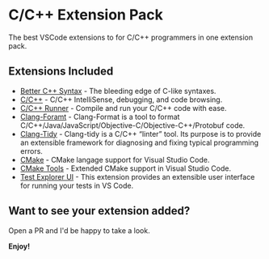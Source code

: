 # C/C++ Extension Pack

The best VSCode extensions to for C/C++ programmers in one extension pack.

## Extensions Included

* [Better C++ Syntax](https://marketplace.visualstudio.com/items?itemName=jeff-hykin.better-cpp-syntax) - The bleeding edge of C-like syntaxes.
* [C/C++](https://marketplace.visualstudio.com/items?itemName=ms-vscode.cpptools) - C/C++ IntelliSense, debugging, and code browsing.
* [C/C++ Runner](https://marketplace.visualstudio.com/items?itemName=franneck94.c-cpp-runner) - Compile and run your C/C++ code with ease.
* [Clang-Foramt](https://marketplace.visualstudio.com/items?itemName=xaver.clang-format) - Clang-Format is a tool to format C/C++/Java/JavaScript/Objective-C/Objective-C++/Protobuf code.
* [Clang-Tidy](https://marketplace.visualstudio.com/items?itemName=notskm.clang-tidy) - Clang-tidy is a C/C++ “linter” tool. Its purpose is to provide an extensible framework for diagnosing and fixing typical programming errors.
* [CMake](https://marketplace.visualstudio.com/items?itemName=twxs.cmake) - CMake langage support for Visual Studio Code.
* [CMake Tools](https://marketplace.visualstudio.com/items?itemName=ms-vscode.cmake-tools) - Extended CMake support in Visual Studio Code.
* [Test Explorer UI](https://marketplace.visualstudio.com/items?itemName=hbenl.vscode-test-explorer) - This extension provides an extensible user interface for running your tests in VS Code.

## Want to see your extension added?

Open a PR and I'd be happy to take a look.

**Enjoy!**
